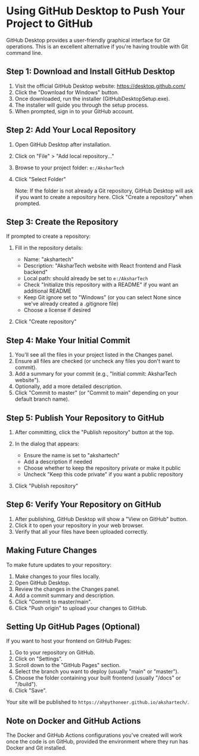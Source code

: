 # Using GitHub Desktop to Push Your Project to GitHub

GitHub Desktop provides a user-friendly graphical interface for Git operations. This is an excellent alternative if you're having trouble with Git command line.

## Step 1: Download and Install GitHub Desktop

1. Visit the official GitHub Desktop website: https://desktop.github.com/
2. Click the "Download for Windows" button.
3. Once downloaded, run the installer (GitHubDesktopSetup.exe).
4. The installer will guide you through the setup process.
5. When prompted, sign in to your GitHub account.

## Step 2: Add Your Local Repository

1. Open GitHub Desktop after installation.
2. Click on "File" > "Add local repository..."
3. Browse to your project folder: `e:/AksharTech`
4. Click "Select Folder"

   Note: If the folder is not already a Git repository, GitHub Desktop will ask if you want to create a repository here. Click "Create a repository" when prompted.

## Step 3: Create the Repository

If prompted to create a repository:

1. Fill in the repository details:
   - Name: "akshartech"
   - Description: "AksharTech website with React frontend and Flask backend"
   - Local path: should already be set to `e:/AksharTech`
   - Check "Initialize this repository with a README" if you want an additional README
   - Keep Git ignore set to "Windows" (or you can select None since we've already created a .gitignore file)
   - Choose a license if desired

2. Click "Create repository"

## Step 4: Make Your Initial Commit

1. You'll see all the files in your project listed in the Changes panel.
2. Ensure all files are checked (or uncheck any files you don't want to commit).
3. Add a summary for your commit (e.g., "Initial commit: AksharTech website").
4. Optionally, add a more detailed description.
5. Click "Commit to master" (or "Commit to main" depending on your default branch name).

## Step 5: Publish Your Repository to GitHub

1. After committing, click the "Publish repository" button at the top.
2. In the dialog that appears:
   - Ensure the name is set to "akshartech"
   - Add a description if needed
   - Choose whether to keep the repository private or make it public
   - Uncheck "Keep this code private" if you want a public repository

3. Click "Publish repository"

## Step 6: Verify Your Repository on GitHub

1. After publishing, GitHub Desktop will show a "View on GitHub" button.
2. Click it to open your repository in your web browser.
3. Verify that all your files have been uploaded correctly.

## Making Future Changes

To make future updates to your repository:

1. Make changes to your files locally.
2. Open GitHub Desktop.
3. Review the changes in the Changes panel.
4. Add a commit summary and description.
5. Click "Commit to master/main".
6. Click "Push origin" to upload your changes to GitHub.

## Setting Up GitHub Pages (Optional)

If you want to host your frontend on GitHub Pages:

1. Go to your repository on GitHub.
2. Click on "Settings".
3. Scroll down to the "GitHub Pages" section.
4. Select the branch you want to deploy (usually "main" or "master").
5. Choose the folder containing your built frontend (usually "/docs" or "/build").
6. Click "Save".

Your site will be published to `https://ahpythoneer.github.io/akshartech/`.

## Note on Docker and GitHub Actions

The Docker and GitHub Actions configurations you've created will work once the code is on GitHub, provided the environment where they run has Docker and Git installed.
